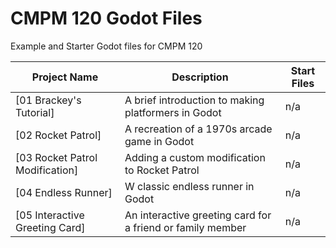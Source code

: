 # CMPM 120 Godot Files
 Example and Starter Godot files for CMPM 120

| Project Name | Description | Start Files |
|-----------------|----------------|----------------|
| [01 Brackey's Tutorial] | A brief introduction to making platformers in Godot | n/a |Examples/1 Brackeys Tutorial
| [02 Rocket Patrol] | A recreation of a 1970s arcade game in Godot | n/a |
| [03 Rocket Patrol Modification] | Adding a custom modification to Rocket Patrol | n/a |
| [04 Endless Runner] | W classic endless runner in Godot | n/a |
| [05 Interactive Greeting Card] | An interactive greeting card for a friend or family member  | n/a |
